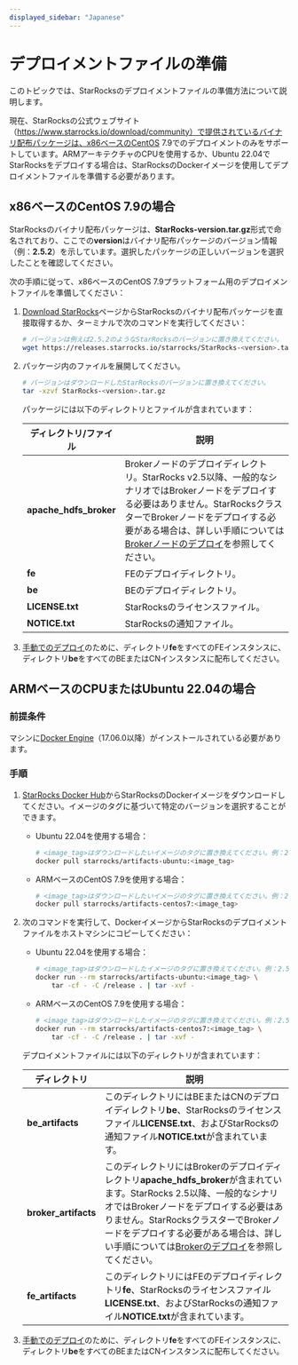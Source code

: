 ```yaml
---
displayed_sidebar: "Japanese"
---
```


# デプロイメントファイルの準備

このトピックでは、StarRocksのデプロイメントファイルの準備方法について説明します。

現在、StarRocksの公式ウェブサイト（https://www.starrocks.io/download/community）で提供されているバイナリ配布パッケージは、x86ベースのCentOS 7.9でのデプロイメントのみをサポートしています。ARMアーキテクチャのCPUを使用するか、Ubuntu 22.04でStarRocksをデプロイする場合は、StarRocksのDockerイメージを使用してデプロイメントファイルを準備する必要があります。

## x86ベースのCentOS 7.9の場合

StarRocksのバイナリ配布パッケージは、**StarRocks-version.tar.gz**形式で命名されており、ここでの**version**はバイナリ配布パッケージのバージョン情報（例：**2.5.2**）を示しています。選択したパッケージの正しいバージョンを選択したことを確認してください。

次の手順に従って、x86ベースのCentOS 7.9プラットフォーム用のデプロイメントファイルを準備してください：

1. [Download StarRocks](https://www.starrocks.io/download/community)ページからStarRocksのバイナリ配布パッケージを直接取得するか、ターミナルで次のコマンドを実行してください：

   ```Bash
   # バージョンは例えば2.5.2のようなStarRocksのバージョンに置き換えてください。
   wget https://releases.starrocks.io/starrocks/StarRocks-<version>.tar.gz
   ```

2. パッケージ内のファイルを展開してください。

   ```Bash
   # バージョンはダウンロードしたStarRocksのバージョンに置き換えてください。
   tar -xzvf StarRocks-<version>.tar.gz
   ```

   パッケージには以下のディレクトリとファイルが含まれています：

   | **ディレクトリ/ファイル** | **説明**                                                     |
   | ------------------------ | ------------------------------------------------------------ |
   | **apache_hdfs_broker**   | Brokerノードのデプロイディレクトリ。StarRocks v2.5以降、一般的なシナリオではBrokerノードをデプロイする必要はありません。StarRocksクラスターでBrokerノードをデプロイする必要がある場合は、詳しい手順については[Brokerノードのデプロイ](../deployment/deploy_broker.md)を参照してください。 |
   | **fe**                   | FEのデプロイディレクトリ。                                   |
   | **be**                   | BEのデプロイディレクトリ。                                   |
   | **LICENSE.txt**          | StarRocksのライセンスファイル。                              |
   | **NOTICE.txt**           | StarRocksの通知ファイル。                                   |

3. [手動でのデプロイ](../deployment/deploy_manually.md)のために、ディレクトリ**fe**をすべてのFEインスタンスに、ディレクトリ**be**をすべてのBEまたはCNインスタンスに配布してください。

## ARMベースのCPUまたはUbuntu 22.04の場合

### 前提条件

マシンに[Docker Engine](https://docs.docker.com/engine/install/)（17.06.0以降）がインストールされている必要があります。

### 手順

1. [StarRocks Docker Hub](https://hub.docker.com/r/starrocks/artifacts-ubuntu/tags)からStarRocksのDockerイメージをダウンロードしてください。イメージのタグに基づいて特定のバージョンを選択することができます。

   - Ubuntu 22.04を使用する場合：

     ```Bash
     # <image_tag>はダウンロードしたいイメージのタグに置き換えてください。例：2.5.4。
     docker pull starrocks/artifacts-ubuntu:<image_tag>
     ```

   - ARMベースのCentOS 7.9を使用する場合：

     ```Bash
     # <image_tag>はダウンロードしたいイメージのタグに置き換えてください。例：2.5.4。
     docker pull starrocks/artifacts-centos7:<image_tag>
     ```

2. 次のコマンドを実行して、DockerイメージからStarRocksのデプロイメントファイルをホストマシンにコピーしてください：

   - Ubuntu 22.04を使用する場合：

     ```Bash
     # <image_tag>はダウンロードしたイメージのタグに置き換えてください。例：2.5.4。
     docker run --rm starrocks/artifacts-ubuntu:<image_tag> \
         tar -cf - -C /release . | tar -xvf -
     ```

   - ARMベースのCentOS 7.9を使用する場合：

     ```Bash
     # <image_tag>はダウンロードしたイメージのタグに置き換えてください。例：2.5.4。
     docker run --rm starrocks/artifacts-centos7:<image_tag> \
         tar -cf - -C /release . | tar -xvf -
     ```

   デプロイメントファイルには以下のディレクトリが含まれています：

   | **ディレクトリ**     | **説明**                                                     |
   | ------------------ | ------------------------------------------------------------ |
   | **be_artifacts**   | このディレクトリにはBEまたはCNのデプロイディレクトリ**be**、StarRocksのライセンスファイル**LICENSE.txt**、およびStarRocksの通知ファイル**NOTICE.txt**が含まれています。 |
   | **broker_artifacts** | このディレクトリにはBrokerのデプロイディレクトリ**apache_hdfs_broker**が含まれています。StarRocks 2.5以降、一般的なシナリオではBrokerノードをデプロイする必要はありません。StarRocksクラスターでBrokerノードをデプロイする必要がある場合は、詳しい手順については[Brokerのデプロイ](../deployment/deploy_broker.md)を参照してください。 |
   | **fe_artifacts** | このディレクトリにはFEのデプロイディレクトリ**fe**、StarRocksのライセンスファイル**LICENSE.txt**、およびStarRocksの通知ファイル**NOTICE.txt**が含まれています。 |

3. [手動でのデプロイ](../deployment/deploy_manually.md)のために、ディレクトリ**fe**をすべてのFEインスタンスに、ディレクトリ**be**をすべてのBEまたはCNインスタンスに配布してください。